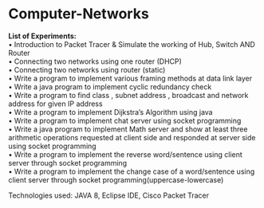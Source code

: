 # Computer-Networks
**List of Experiments:**<br>
•	Introduction to Packet Tracer & Simulate the working of Hub, Switch AND Router<br/>
•	Connecting two networks using one router (DHCP)<br/>
•	Connecting two networks using  router (static)<br/>
•	Write a program to implement various framing methods at data link layer<br/>
•	Write a java program to implement cyclic redundancy check<br/>
•	Write a program to find class , subnet address , broadcast and network address for given IP address<br/>
•	Write a program to implement Dijkstra’s Algorithm using java<br/>
•	Write a program to implement chat server using socket programming<br/>
•	Write a java program to implement Math server and show at least three arithmetic operations requested at client side and responded at server side using  socket  programming<br/>
• Write a program to implement the reverse word/sentence using client server through socket programming<br/>
• Write a program to implement the change case of a word/sentence using client server through socket programming(uppercase-lowercase)<br/>


Technologies used: JAVA 8, Eclipse IDE, Cisco Packet Tracer
